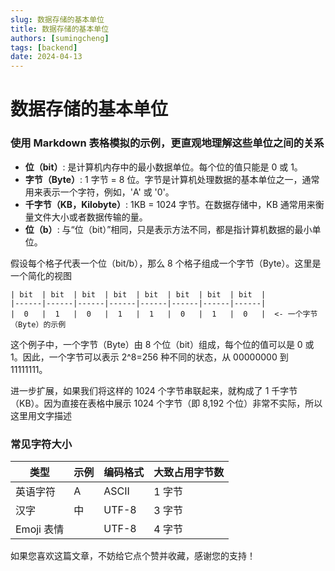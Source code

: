 ```yaml
---
slug: 数据存储的基本单位
title: 数据存储的基本单位
authors: [sumingcheng]
tags: [backend]
date: 2024-04-13
---
```


# 数据存储的基本单位

### 使用 Markdown 表格模拟的示例，更直观地理解这些单位之间的关系

- **位（bit）**: 是计算机内存中的最小数据单位。每个位的值只能是 0 或 1。
- **字节（Byte）**: 1 字节 = 8 位。字节是计算机处理数据的基本单位之一，通常用来表示一个字符，例如，'A' 或 '0'。
- **千字节（KB，Kilobyte）**: 1KB = 1024 字节。在数据存储中，KB 通常用来衡量文件大小或者数据传输的量。
- **位（b）**: 与“位（bit）”相同，只是表示方法不同，都是指计算机数据的最小单位。

假设每个格子代表一个位（bit/b），那么 8 个格子组成一个字节（Byte）。这里是一个简化的视图

```
| bit  | bit  | bit  | bit  | bit  | bit  | bit  | bit  |
|------|------|------|------|------|------|------|------|
|  0   |  1   |  0   |  1   |  1   |  0   |  1   |  0   |  <- 一个字节（Byte）的示例
```

这个例子中，一个字节（Byte）由 8 个位（bit）组成，每个位的值可以是 0 或 1。因此，一个字节可以表示 2^8=256 种不同的状态，从 00000000 到 11111111。

进一步扩展，如果我们将这样的 1024 个字节串联起来，就构成了 1 千字节（KB）。因为直接在表格中展示 1024 个字节（即 8,192 个位）非常不实际，所以这里用文字描述

### 常见字符大小

| 类型       | 示例 | 编码格式 | 大致占用字节数 |
| ---------- | ---- | -------- | -------------- |
| 英语字符   | A    | ASCII    | 1 字节         |
| 汉字       | 中   | UTF-8    | 3 字节         |
| Emoji 表情 |      | UTF-8    | 4 字节         |

如果您喜欢这篇文章，不妨给它点个赞并收藏，感谢您的支持！

